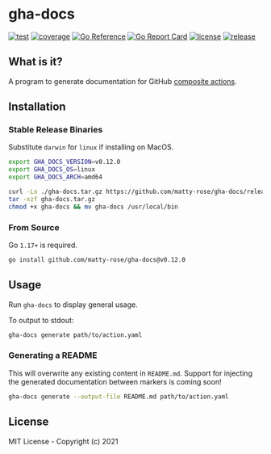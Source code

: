 # gha-docs

[![test](https://img.shields.io/github/workflow/status/matty-rose/gha-docs/Test%20GHA%20Docs)](https://github.com/matty-rose/gha-docs/actions/workflows/test.yaml)
[![coverage](https://img.shields.io/codecov/c/github/matty-rose/gha-docs)](https://codecov.io/gh/matty-rose/gha-docs)
[![Go Reference](https://pkg.go.dev/badge/github.com/matty-rose/gha-docs.svg)](https://pkg.go.dev/github.com/matty-rose/gha-docs)
[![Go Report Card](https://goreportcard.com/badge/github.com/matty-rose/gha-docs)](https://goreportcard.com/report/github.com/matty-rose/gha-docs)
[![license](https://img.shields.io/github/license/matty-rose/gha-docs)](https://github.com/matty-rose/gha-docs/blob/main/LICENSE)
[![release](https://img.shields.io/github/v/release/matty-rose/gha-docs)](https://github.com/matty-rose/gha-docs/releases)

## What is it?

A program to generate documentation for GitHub [composite actions](https://docs.github.com/en/actions/creating-actions/creating-a-composite-action).

## Installation

### Stable Release Binaries
Substitute `darwin` for `linux` if installing on MacOS.

```bash
export GHA_DOCS_VERSION=v0.12.0
export GHA_DOCS_OS=linux
export GHA_DOCS_ARCH=amd64

curl -Lo ./gha-docs.tar.gz https://github.com/matty-rose/gha-docs/releases/download/$GHA_DOCS_VERSION/gha-docs-$GHA_DOCS_VERSION-$GHA_DOCS_OS-$GHA_DOCS_ARCH.tar.gz
tar -xzf gha-docs.tar.gz
chmod +x gha-docs && mv gha-docs /usr/local/bin
```

### From Source

Go `1.17+` is required.

```bash
go install github.com/matty-rose/gha-docs@v0.12.0
```

## Usage

Run `gha-docs` to display general usage.

To output to stdout:
```bash
gha-docs generate path/to/action.yaml
```

### Generating a README

This will overwrite any existing content in `README.md`. Support for injecting the generated documentation between markers is coming soon!
```bash
gha-docs generate --output-file README.md path/to/action.yaml
```

## License

MIT License - Copyright (c) 2021
